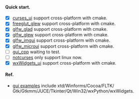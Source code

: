 #### Quick start.

- [x] [curses_ui](./curses_ui/README.md) support cross-platform with cmake.
- [x] [freeglut_glew](./freeglut_glew/README.md) support cross-platform with cmake.
- [x] [glfw_glad](./glfw_glad/README.md) support cross-platform with cmake.
- [x] [glfw_glew](./glfw_glew/README.md) support cross-platform with cmake.
- [x] [glfw_imgui](./glfw_imgui/README.md) support cross-platform with cmake.
- [x] [glfw_microui](./glfw_microui/README.md) support cross-platform with cmake.
- [ ] [gui_cpp](./gui_cpp/README.md) waiting to test.
- [ ] [notcurses](./notcurses/README.md) only support linux now.
- [x] [wxWidgets_ui](./wxWidgets_ui/README.md) support cross-platform with cmake.

#### Ref.

- [gui examples](https://github.com/gammasoft71/Examples.git) include xtd/Winforms/Cocoa/FLTK/
  Gtk/Gtkmm/JUCE/Tkinter/Qt/Win32/wxPython/wxWidgets.